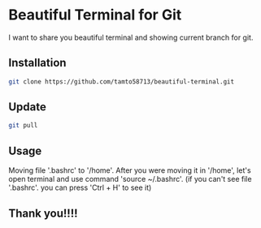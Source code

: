 # Beautiful Terminal for Git
I want to share you beautiful terminal and showing current branch for git.

## Installation
```bash
git clone https://github.com/tamto58713/beautiful-terminal.git
```

## Update
```bash
git pull
```

## Usage
Moving file '.bashrc' to '/home'. After you were moving it in '/home', let's open terminal and use command 'source ~/.bashrc'. 
(if you can't see file '.bashrc'. you can press 'Ctrl + H' to see it)
## Thank you!!!!

